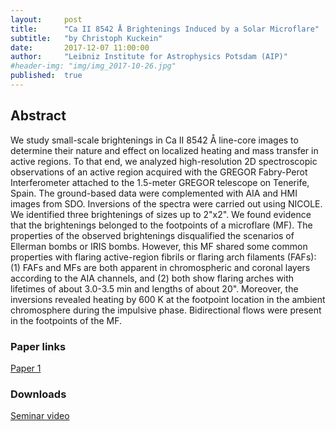 ```yaml
---
layout:     post
title:      "Ca II 8542 Å Brightenings Induced by a Solar Microflare"
subtitle:   "by Christoph Kuckein"
date:       2017-12-07 11:00:00
author:     "Leibniz Institute for Astrophysics Potsdam (AIP)"
#header-img: "img/img_2017-10-26.jpg"
published:  true
---
```


## Abstract
We study small-scale brightenings in Ca II 8542 Å line-core images to
determine their nature and effect on localized heating and mass transfer
in active regions. To that end, we analyzed high-resolution 2D
spectroscopic observations of an active region acquired with the GREGOR
Fabry-Perot Interferometer attached to the 1.5-meter GREGOR telescope on
Tenerife, Spain. The ground-based data were complemented with AIA and
HMI images from SDO.
Inversions of the spectra were carried out using NICOLE. We identified
three brightenings of sizes up to 2"x2". We found evidence that the
brightenings belonged to the footpoints of a microflare (MF). The
properties of the observed brightenings disqualified the scenarios of
Ellerman bombs or IRIS bombs. However, this MF shared some common
properties with flaring active-region fibrils or flaring arch filaments
(FAFs): (1) FAFs and MFs are both apparent in chromospheric and coronal
layers according to the AIA channels, and (2) both show flaring arches
with lifetimes of about 3.0-3.5 min and lengths of about 20". Moreover,
the inversions revealed heating by 600 K at the footpoint location in
the ambient chromosphere during the impulsive phase. Bidirectional flows
were present in the footpoints of the MF.

### Paper links

[Paper 1](https://arxiv.org/abs/1709.06861)

### Downloads

[Seminar video](https://folk.uio.no/tiago/espos/videos/2017-12-07-Kuckein.mp4)
